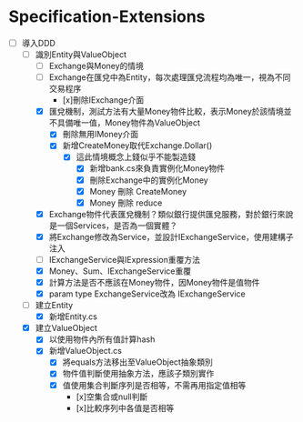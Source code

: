 # Specification-Extensions

- [ ] 導入DDD
  - [ ] 識別Entity與ValueObject
    - [ ] Exchange與Money的情境
    - [ ] Exchange在匯兌中為Entity，每次處理匯兌流程均為唯一，視為不同交易程序
      - [x]刪除IExchange介面 
    - [x] 匯兌機制，測試方法有大量Money物件比較，表示Money於該情境並不具備唯一值，Money物件為ValueObject
      - [x] 刪除無用IMoney介面
      - [x] 新增CreateMoney取代Exchange.Dollar()
        - [x] 這此情境概念上錢似乎不能製造錢
          - [x] 新增bank.cs來負責實例化Money物件
          - [x] 刪除Exchange中的實例化Money
          - [x] Money 刪除 CreateMoney
          - [x] Money 刪除 reduce
    - [x] Exchange物件代表匯兌機制？類似銀行提供匯兌服務，對於銀行來說是一個Services，是否為一個實體？
    - [x] 將Exchange修改為Service，並設計IExchangeService，使用建構子注入
    - [ ] IExchangeService與IExpression重覆方法
    - [x] Money、Sum、IExchangeService重覆
    - [x] 計算方法是否不應該在Money物件，因Money物件是值物件
    - [x] param type ExchangeService改為 IExchangeService
  - [ ] 建立Entity
    - [x] 新增Entity.cs
  - [x] 建立ValueObject
    - [x] 以使用物件內所有值計算hash
    - [x] 新增ValueObject.cs
      - [x] 將equals方法移出至ValueObject抽象類別
      - [x] 物件值判斷使用抽象方法，應該子類別實作
      - [x] 值使用集合判斷序列是否相等，不需再用指定值相等
        - [x]空集合或null判斷
        - [x]比較序列中各值是否相等 